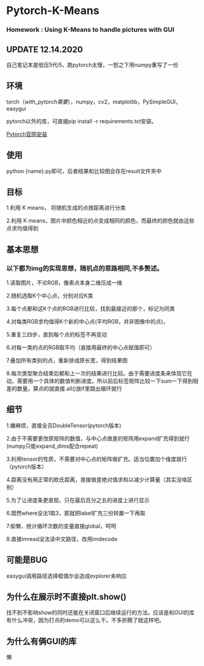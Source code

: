# Pytorch-K-Means
### Homework : Using K-Means to handle pictures with GUI

## UPDATE 12.14.2020
自己笔记本是低压5代i5，跑pytorch太慢，一怒之下用numpy重写了一份

## 环境
torch（*with_pytorch需要*），numpy，cv2，matplotlib，PySimpleGUI，easygui

pytorch以外的库，可直接pip install -r requirements.txt安装。

[Pytorch官网安装](https://pytorch.org/get-started/locally/)

## 使用
python {name}.py即可，后者结果和比较图会存在result文件夹中

## 目标
1.利用 K means， 将随机生成的点按距离进行分类

2.利用 K means，图片中颜色相近的点变成相同的颜色，而最终的颜色就由这些点求均值得到

## 基本思想
### 以下都为img的实现思想，随机点的思路相同,不多赘述。

1.读取图片，不论RGB，像素点本身二维压成一维

2.随机选取K个中心点，分别对应K类

3.每个点都和这K个点的RGB进行比较，找到最接近的那个，标记为同类

4.对每类RGB求均值得K个新的中心点(平均RGB，并非图像中的点)，

5.重复三四步，直到每个点的标签不再变动

6.对每一类的点的RGB取平均（直接用最终的中心点赋值即可）

7.叠加所有类别的点，重新排成原长宽，得到结果图

8.每次类型聚合结束后都和上一次的结果进行比较。由于需要进度条来体现它在动，需要用一个具体的数值判断进度。所以前后标签矩阵比较一下sum一下得到相差的数量。算点的就直接.all()放if里跳出循环就行

## 细节
1.嫌麻烦，直接全员DoubleTensor(pytorch版本)

2.由于不需要更改原矩阵的数值，与中心点做差的矩阵用expand扩充得到就行(numpy只能expand_dims配合repeat)

3.利用tensor的性质，不需要对中心点的矩阵做扩充。适当位置加个维度就行（pytorch版本）

4.距离没有用正常的欧氏距离，直接做差绝对值求和以减少计算量（其实没啥区别）

5.为了让进度条更直观，只在最后百分之五的进度上进行显示

6.既然where没法1取3，那就把label扩充三份转置一下再取

7.偷懒，统计循环次数的变量直接global，呵呵

8.直接imread没法读中文路径，改用imdecode

## 可能是BUG
easygui调用路径选择框偶尔会造成explorer未响应

## 为什么在展示时不直接plt.show()
找不到不影响show的同时还能在关闭窗口后继续运行的方法。应该是和GUI的库有什么冲突，因为打点的demo可以这么干。不多折腾了就这样吧。

## 为什么有俩GUI的库
懒
